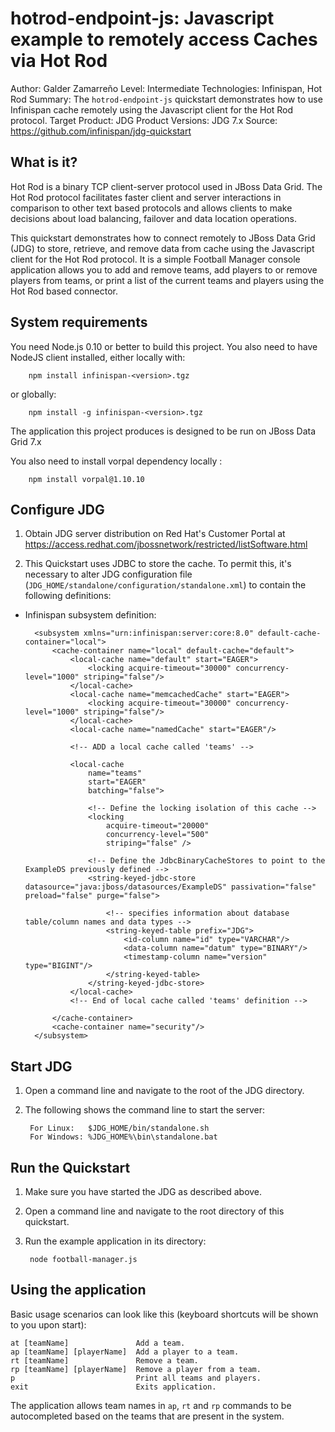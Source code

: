 hotrod-endpoint-js: Javascript example to remotely access Caches via Hot Rod
=========================================
Author: Galder Zamarreño
Level: Intermediate
Technologies: Infinispan, Hot Rod
Summary: The `hotrod-endpoint-js` quickstart demonstrates how to use 
Infinispan cache remotely using the Javascript client for the Hot Rod protocol.
Target Product: JDG
Product Versions: JDG 7.x
Source: <https://github.com/infinispan/jdg-quickstart>

What is it?
-----------

Hot Rod is a binary TCP client-server protocol used in JBoss Data Grid. 
The Hot Rod protocol facilitates faster client and server interactions in 
comparison to other text based protocols and allows clients to make 
decisions about load balancing, failover and data location operations.

This quickstart demonstrates how to connect remotely to JBoss Data Grid (JDG) 
to store, retrieve, and remove data from cache using the Javascript client for 
the Hot Rod protocol. It is a simple Football Manager console application 
allows you to add and remove teams, add players to or remove players from 
teams, or print a list of  the current teams and players using the Hot Rod 
based connector.


System requirements
-------------------

You need Node.js 0.10 or better to build this project. You also need to have NodeJS client installed, either locally with:

        npm install infinispan-<version>.tgz

or globally:

        npm install -g infinispan-<version>.tgz

The application this project produces is designed to be run on JBoss Data Grid 7.x

You also need to install vorpal dependency locally :

        npm install vorpal@1.10.10
 
Configure JDG
-------------

1. Obtain JDG server distribution on Red Hat's Customer Portal at 
https://access.redhat.com/jbossnetwork/restricted/listSoftware.html

2. This Quickstart uses JDBC to store the cache. To permit this, it's 
necessary to alter JDG configuration file (`JDG_HOME/standalone/configuration/standalone.xml`) 
to contain the following definitions:
   
* Infinispan subsystem definition:

        <subsystem xmlns="urn:infinispan:server:core:8.0" default-cache-container="local">
            <cache-container name="local" default-cache="default">
                <local-cache name="default" start="EAGER">
                    <locking acquire-timeout="30000" concurrency-level="1000" striping="false"/>
                </local-cache>
                <local-cache name="memcachedCache" start="EAGER">
                    <locking acquire-timeout="30000" concurrency-level="1000" striping="false"/>
                </local-cache>
                <local-cache name="namedCache" start="EAGER"/>

                <!-- ADD a local cache called 'teams' -->

                <local-cache
                    name="teams"
                    start="EAGER"
                    batching="false">

                    <!-- Define the locking isolation of this cache -->
                    <locking
                        acquire-timeout="20000"
                        concurrency-level="500"
                        striping="false" />

                    <!-- Define the JdbcBinaryCacheStores to point to the ExampleDS previously defined -->
                    <string-keyed-jdbc-store datasource="java:jboss/datasources/ExampleDS" passivation="false" preload="false" purge="false">

                        <!-- specifies information about database table/column names and data types -->
                        <string-keyed-table prefix="JDG">
                            <id-column name="id" type="VARCHAR"/>
                            <data-column name="datum" type="BINARY"/>
                            <timestamp-column name="version" type="BIGINT"/>
                        </string-keyed-table>
                    </string-keyed-jdbc-store>
                </local-cache>
                <!-- End of local cache called 'teams' definition -->

            </cache-container>
            <cache-container name="security"/>
        </subsystem>

Start JDG
---------

1. Open a command line and navigate to the root of the JDG directory.
2. The following shows the command line to start the server:

        For Linux:   $JDG_HOME/bin/standalone.sh
        For Windows: %JDG_HOME%\bin\standalone.bat


Run the Quickstart
------------------

1. Make sure you have started the JDG as described above.
2. Open a command line and navigate to the root directory of this quickstart.
3. Run the example application in its directory:

        node football-manager.js
 

Using the application
---------------------
Basic usage scenarios can look like this (keyboard shortcuts will be shown to you upon start):

    at [teamName]               Add a team.
    ap [teamName] [playerName]  Add a player to a team.
    rt [teamName]               Remove a team.
    rp [teamName] [playerName]  Remove a player from a team.
    p                           Print all teams and players.
    exit                        Exits application.

The application allows team names in `ap`, `rt` and `rp` commands to be 
autocompleted based on the teams that are present in the system.
